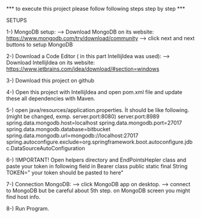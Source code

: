 *** to execute this project please follow following steps step by step ***

SETUPS

1-) MongoDB setup:
--> Download MongoDB on its website: https://www.mongodb.com/try/download/community
--> click next and next buttons to setup MongoDB

2-) Download a Code Editor ( in this part IntellijIdea was used):
--> Download IntellijIdea on its website: https://www.jetbrains.com/idea/download/#section=windows

3-) Download this project on github

4-) Open this project with IntellijIdea and open pom.xml file and update these all dependencies with Maven.

5-) open java/resources/application.properties. İt should be like following. (might be changed, exmp. server.port:8080)
        server.port:8989
        spring.data.mongodb.host=localhost
        spring.data.mongodb.port=27017
        spring.data.mongodb.database=bitbucket
        spring.data.mongodb.url=mongodb://localhost:27017
        spring.autoconfigure.exclude=org.springframework.boot.autoconfigure.jdbc.DataSourceAutoConfiguration

6-) !IMPORTANT! Open helpers directory and EndPointsHepler class and paste your token in following field in Bearer class
        public static final String TOKEN=" your token should be pasted to here"

7-) Connection MongoDB:
--> click MongoDB app on desktop.
--> connect to MongoDB but be careful about 5th step. on MongoDB screen you might find host info.

8-) Run Program.